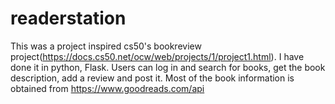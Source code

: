 # readerstation
This was a project inspired cs50's bookreview project(https://docs.cs50.net/ocw/web/projects/1/project1.html). I have done it in python, Flask.
Users can log in and search for books, get the book description, add a review and post it.
Most of the book information is obtained from https://www.goodreads.com/api
